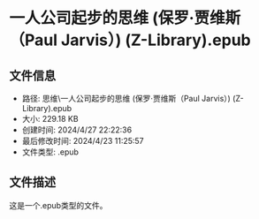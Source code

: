 ﻿# 一人公司起步的思维 (保罗·贾维斯（Paul Jarvis）) (Z-Library).epub

## 文件信息
- 路径: 思维\一人公司起步的思维 (保罗·贾维斯（Paul Jarvis）) (Z-Library).epub
- 大小: 229.18 KB
- 创建时间: 2024/4/27 22:22:36
- 最后修改时间: 2024/4/23 11:25:57
- 文件类型: .epub

## 文件描述
这是一个.epub类型的文件。

